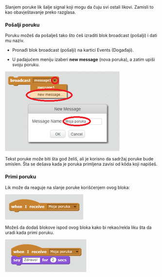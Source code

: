 Slanjem poruke lik šalje signal koji mogu da čuju svi ostali likovi. Zamisli to kao obavještavanje preko razglasa.

### Pošalji poruku

Poruku možeš da pošalješ tako što ćeš izraditi blok broadcast (pošalji) i dati mu naziv.

+ Pronađi blok broadcast (pošalji) na kartici Events (Događaji).

+ U padajućem meniju izaberi **new message** (nova poruka), a zatim upiši svoju poruku.

![Kreiranje poruke](images/create-a-broadcast.png)

Tekst poruke može biti šta god želiš, ali je korisno da sadržaj poruke bude smislen. Šta se dešava kada je poruka primljena zavisi od kôda koji napišeš.

### Primi poruku

Lik može da reaguje na slanje poruke korišćenjem ovog bloka:

![Primanje poruke](images/receive-a-broadcast.png)

Možeš da dodaš blokove ispod ovog bloka kako bi rekao/rekla liku šta da uradi kada primi poruku.

![Primjer primanja poruke](images/receive-example.png)